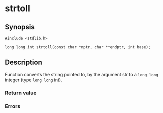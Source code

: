 # strtoll

## Synopsis

`#include <stdlib.h>`

`long long int strtoll(const char *nptr, char **endptr, int base);`

## Description

Function converts the string pointed to, by the argument str to a `long long` integer (type `long long` int).

### Return value

### Errors
